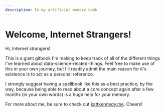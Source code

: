 ```yaml
---
description: To my artificial memory bank
---
```


# Welcome, Internet Strangers!

Hi, Internet strangers!

This is a giant gitbook I'm making to keep track of all of the different things I've learned about data-science-related-things. Feel free to make use of this in your own journey, but I'll readily admit the main reason for it's existence is to act as a personal reference.

I strongly suggest having a spellbook like this as a best practice, by the way, because being able to read about a core concept again after a few months \(in your own words\) is a huge help for your memory.

For more about me, be sure to check out [kattkennedy.me](https://www.kattkennedy.me). Cheers!

